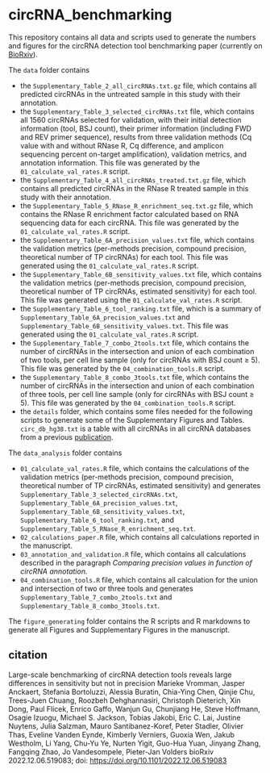 # circRNA_benchmarking

This repository contains all data and scripts used to generate the numbers and figures for the circRNA detection tool benchmarking paper (currently on [BioRxiv](https://www.biorxiv.org/content/10.1101/2022.12.06.519083v1)).

The `data` folder contains
- the `Supplementary_Table_2_all_circRNAs.txt.gz` file, which contains all predicted circRNAs in the untreated sample in this study with their annotation.
- the `Supplementary_Table_3_selected_circRNAs.txt` file, which contains all 1560 circRNAs selected for validation, with their initial detection information (tool, BSJ count), their primer information (including FWD and REV primer sequence), results from three validation methods (Cq value with and without RNase R, Cq difference, and amplicon sequencing percent on-target amplification), validation metrics, and annotation information. This file was generated by the `01_calculate_val_rates.R` script.
- the `Supplementary_Table_4_all_circRNAs_treated.txt.gz` file, which contains all predicted circRNAs in the RNase R treated sample in this study with their annotation.
- the `Supplementary_Table_5_RNase_R_enrichment_seq.txt.gz` file, which contains the RNase R enrichment factor calculated based on RNA sequencing data for each circRNA. This file was generated by the `01_calculate_val_rates.R` script. 
- the `Supplementary_Table_6A_precision_values.txt` file, which contains the validation metrics (per-methods precision, compound precision, theoretical number of TP circRNAs) for each tool. This file was generated using the `01_calculate_val_rates.R` script.
- the `Supplementary_Table_6B_sensitivity_values.txt` file, which contains the validation metrics (per-methods precision, compound precision, theoretical number of TP circRNAs, estimated sensitivity) for each tool. This file was generated using the `01_calculate_val_rates.R` script.
- the `Supplementary_Table_6_tool_ranking.txt` file, which is a summary of `Supplementary_Table_6A_precision_values.txt` and `Supplementary_Table_6B_sensitivity_values.txt`. This file was generated using the `01_calculate_val_rates.R` script.
- the  `Supplementary_Table_7_combo_2tools.txt` file, which contains the number of circRNAs in the intersection and union of each combination of two tools, per cell line sample (only for circRNAs with BSJ count ≥ 5). This file was generated by the `04_combination_tools.R` script.
- the `Supplementary_Table_8_combo_3tools.txt` file, which contains the number of circRNAs in the intersection and union of each combination of three tools, per cell line sample (only for circRNAs with BSJ count ≥ 5). This file was generated by the `04_combination_tools.R` script.
- the `details` folder, which contains some files needed for the following scripts to generate some of the Supplementary Figures and Tables. `circ_db_hg38.txt` is a table with all circRNAs in all circRNA databases from a previous [publication](https://academic.oup.com/bib/article/22/1/288/5717788).


The `data_analysis` folder contains
- `01_calculate_val_rates.R` file, which contains the calculations of the validation metrics (per-methods precision, compound precision, theoretical number of TP circRNAs, estimated sensitivity) and generates `Supplementary_Table_3_selected_circRNAs.txt`, `Supplementary_Table_6A_precision_values.txt`, `Supplementary_Table_6B_sensitivity_values.txt`, `Supplementary_Table_6_tool_ranking.txt`, and `Supplementary_Table_5_RNase_R_enrichment_seq.txt`.
- `02_calculations_paper.R` file, which contains all calculations reported in the manuscript.
- `03_annotation_and_validation.R` file, which contains all calculations described in the paragraph *Comparing precision values in function of circRNA annotation.*
- `04_combination_tools.R` file, which contains all calculation for the union and intersection of two or three tools and generates `Supplementary_Table_7_combo_2tools.txt` and `Supplementary_Table_8_combo_3tools.txt`.

The `figure_generating` folder contains the R scripts and R markdowns to generate all Figures and Supplementary Figures in the manuscript.


## citation
Large-scale benchmarking of circRNA detection tools reveals large differences in sensitivity but not in precision
Marieke Vromman, Jasper Anckaert, Stefania Bortoluzzi, Alessia Buratin, Chia-Ying Chen, Qinjie Chu, Trees-Juen Chuang, Roozbeh Dehghannasiri, Christoph Dieterich, Xin Dong, Paul Flicek, Enrico Gaffo, Wanjun Gu, Chunjiang He, Steve Hoffmann, Osagie Izuogu, Michael S. Jackson, Tobias Jakobi, Eric C. Lai, Justine Nuytens, Julia Salzman, Mauro Santibanez-Koref, Peter Stadler, Olivier Thas, Eveline Vanden Eynde, Kimberly Verniers, Guoxia Wen, Jakub Westholm, Li Yang, Chu-Yu Ye, Nurten Yigit, Guo-Hua Yuan, Jinyang Zhang, Fangqing Zhao, Jo Vandesompele, Pieter-Jan Volders
bioRxiv 2022.12.06.519083; doi: https://doi.org/10.1101/2022.12.06.519083
